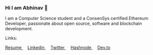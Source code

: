 ### Hi I am Abhinav 👋

I am a Computer Science student and a ConsenSys certified Ethereum Developer, passionate about open source, software and blockchain development.

Links:

<a href='https://drive.google.com/file/d/1njP_zStEAQUXSu6vxWNQYtGEFb_x534R/view?usp=sharing'>
Resume
</a>
&nbsp;&nbsp;&nbsp;
<a href='https://www.linkedin.com/in/abhinavpathak21/'>
Linkedin
</a>
&nbsp;&nbsp;&nbsp;
<a href='https://twitter.com/AbhinavXT'>
Twitter
</a>
&nbsp;&nbsp;&nbsp;
<a href='https://abhinavpathak.hashnode.dev/'>
Hashnode
</a>
&nbsp;&nbsp;&nbsp;
<a href='https://dev.to/abhinavxt'>
Dev.to
</a>
